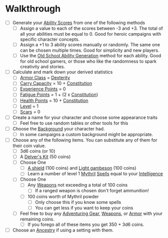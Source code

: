 # Walkthrough

- [ ] Generate your [Ability Scores](../Player%20Character%20Components/Chosen%20Statistics/Ability%20Scores.md) from one of the following methods
	- [ ] Assign a value to each of the scores between -3 and +3. The total of all your abilities must be equal to 0. Good for heroic campaigns with specific character concepts.
	- [ ] Assign a +1 to 3 ability scores manually or randomly. The same one can be chosen multiple times. Good for simplicity and new players.
	- [ ] Use the [Old School Ability Generation](Old%20School%20Ability%20Generation.md) method for each ability. Good for old school gamers, or those who like the randomness to spark creativity and stories.
- [ ] Calculate and mark down your derived statistics
	- [ ] [Armor Class](../Player%20Character%20Components/Derived%20Statistics/Armor%20Class.md) = [Dexterity](../Player%20Character%20Components/Chosen%20Statistics/Dexterity.md)
	- [ ] [Carry Capacity](../Player%20Character%20Components/Derived%20Statistics/Carry%20Capacity.md) = 10 + [Constitution](../Player%20Character%20Components/Chosen%20Statistics/Constitution.md)
	- [ ] [Experience Points](../Player%20Character%20Components/Derived%20Statistics/Experience%20Points.md) = 0
	- [ ] [Fatigue Points](../Player%20Character%20Components/Derived%20Statistics/Fatigue%20Points.md) = 1 + (2 x [Constitution](../Player%20Character%20Components/Chosen%20Statistics/Constitution.md))
	- [ ] [Health Points](../Player%20Character%20Components/Derived%20Statistics/Health%20Points.md) = 10 + [Constitution](../Player%20Character%20Components/Chosen%20Statistics/Constitution.md)
	- [ ] [Level](../Player%20Character%20Components/Derived%20Statistics/Level.md) = 1
	- [ ] [Scars](../Player%20Character%20Components/Derived%20Statistics/Scars.md) = 0
- [ ] Create a name for your character and choose some appearance traits
	- [ ] Feel free to use random tables or other tools for this
- [ ] Choose the [Background](../Player%20Character%20Components/Backgrounds.md) your character had.
	- [ ] In some campaigns a custom background might be appropriate.
- [ ] Choose any of the following items. You can substitute any of them for their coin value.
	- [ ] 3d6 coins (or 10)
	- [ ] A [Delver's Kit](../Items/Basic%20Equipment/Delver's%20Kit.md) (50 coins)
	- [ ] Choose One
		- [ ] [A shield](../Items/Basic%20Equipment/Armor.md) (100 coins) and [Light gambeson](../Items/Basic%20Equipment/Armor.md) (100 coins)
		- [ ] Learn a number of level 1 [Mythril](../Magic/Mythril.md) [Spells](../Magic/Spells/Mythril%20Spells/Spell%20Index.md) equal to your [Intelligence](../Player%20Character%20Components/Chosen%20Statistics/Intelligence.md)
	- [ ] Choose One
		- [ ] Any [Weapons](../Items/Basic%20Equipment/Weapons.md) not exceeding a total of 100 coins
			- [ ] If a ranged weapon is chosen don't forget ammunition!
		- [ ] 100 coins worth of Mythril powder
			- [ ] Only choose this if you know some spells
			- [ ] You can get less if you want to keep your coins
	- [ ] Feel free to buy any [Adventuring Gear](../Items/Basic%20Equipment/Adventuring%20Gear.md), [Weapons](../Items/Basic%20Equipment/Weapons.md), or [Armor](../Items/Basic%20Equipment/Armor.md) with your remaining coins.
		- [ ] If you forego all of these items you get 350 + 3d6 coins.
- [ ] Choose an [Ancestry](../Player%20Character%20Components/Ancenstries/Ancestry.md) if using a setting with them.